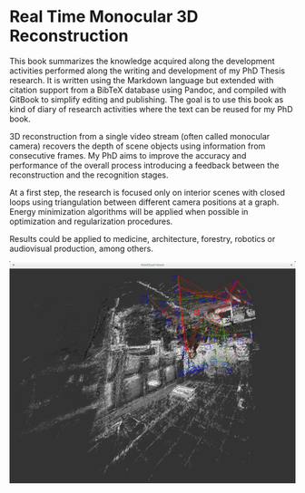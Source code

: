 # Real Time Monocular 3D Reconstruction

This book summarizes the knowledge acquired along the development activities performed along the writing and development of my PhD Thesis research. It is written using the Markdown language but extended with citation support from a BibTeX database using Pandoc, and compiled with GitBook to simplify editing and publishing. The goal is to use this book as kind of diary of research activities where the text can be reused for my PhD book.

3D reconstruction from a single video stream (often called monocular camera) recovers the depth of scene objects using information from consecutive frames. My PhD aims to improve the accuracy and performance of the overall process introducing a feedback between the reconstruction and the recognition stages.

At a first step, the research is focused only on interior scenes with closed loops using triangulation between different camera positions at a graph. Energy minimization algorithms will be applied when possible in optimization and regularization procedures.

Results could be applied to medicine, architecture, forestry, robotics or audiovisual production, among others.

![kinectrgb](figures/lsd-slam/pointcloud-live.jpg "Output from 3D reconstruction performed by LSD-SLAM")
